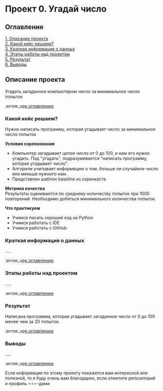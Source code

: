 # Проект 0. Угадай число

## Оглавление
[1. Описание проекта](https://github.com/PoluboyarinovSI/SF_DataScience/tree/main/project_0/README.md#Описание-проекта)   
[2. Какой кейс решаем?](https://github.com/PoluboyarinovSI/SF_DataScience/tree/main/project_0/README.md#Какой-кейс-решаем)   
[3. Краткая информация о данных](https://github.com/PoluboyarinovSI/SF_DataScience/tree/main/project_0/README.md#Краткая-информация-о-данных)   
[4. Этапы работы над проектом](https://github.com/PoluboyarinovSI/SF_DataScience/tree/main/project_0/README.md#Этапы-работы-над-проектом)   
[5. Результат](https://github.com/PoluboyarinovSI/SF_DataScience/tree/main/project_0/README.md#Результат)  
[6. Выводы](https://github.com/PoluboyarinovSI/SF_DataScience/tree/main/project_0/README.md#Выводы)   

## Описание проекта
Угадать загаданное компьютером число за минимальное число попыток

:arrow_up[к оглавлению](https://github.com/PoluboyarinovSI/SF_DataScience/tree/main/project_0/README.md#Оглавление)


### Какой кейс решаем?
Нужно написать программу, которая угадывает число за минимальное число попыток

**Условия соревнования**   
- Компьютер загадывает целое число от 0 до 100, и нам его нужно угадать. Под "угадать", подразумевается "написать программу, которая угадывает число".
- Алгоритм учитывает информацию о том, больше ли случайное число или меньше нужного нам.
- Представлен шаблон baseline из скринкаста

**Метрика качества**   
Результаты оцениваются по среднему количеству попыток при 1000 повторений. Необходимо добиться минимального количества попыток.

**Что практикуем**   
- Учимся писать хороший код на Python
- Учимся работать с IDE
- Учимся работать с GitHub


### Краткая информация о данных
.....

:arrow_up[к оглавлению](https://github.com/PoluboyarinovSI/SF_DataScience/tree/main/project_0/README.md#Оглавление)


### Этапы работы над проектом
.....

:arrow_up[к оглавлению](https://github.com/PoluboyarinovSI/SF_DataScience/tree/main/project_0/README.md#Оглавление)


### Результат   
Написана программа, которая угадывает загаданное число от 0 до 100 менее чем за 20 попыток.

:arrow_up[к оглавлению](https://github.com/PoluboyarinovSI/SF_DataScience/tree/main/project_0/README.md#Оглавление)


### Выводы
.....

:arrow_up[к оглавлению](https://github.com/PoluboyarinovSI/SF_DataScience/tree/main/project_0/README.md#Оглавление)


Если информация по этому проекту покажется вам интересной или полезной, то я буду очень вам благодарен, если отметите репозиторий и профиль ⭐️⭐️⭐️-дами